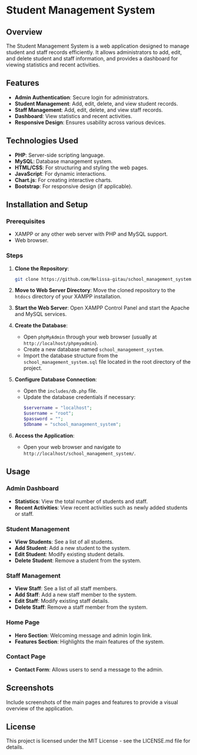 # Student Management System

## Overview
The Student Management System is a web application designed to manage student and staff records efficiently. It allows administrators to add, edit, and delete student and staff information, and provides a dashboard for viewing statistics and recent activities.

## Features
- **Admin Authentication**: Secure login for administrators.
- **Student Management**: Add, edit, delete, and view student records.
- **Staff Management**: Add, edit, delete, and view staff records.
- **Dashboard**: View statistics and recent activities.
- **Responsive Design**: Ensures usability across various devices.

## Technologies Used
- **PHP**: Server-side scripting language.
- **MySQL**: Database management system.
- **HTML/CSS**: For structuring and styling the web pages.
- **JavaScript**: For dynamic interactions.
- **Chart.js**: For creating interactive charts.
- **Bootstrap**: For responsive design (if applicable).

## Installation and Setup

### Prerequisites
- XAMPP or any other web server with PHP and MySQL support.
- Web browser.

### Steps
1. **Clone the Repository**:
   ```sh
   git clone https://github.com/Nelissa-gitau/school_management_system
   ```

2. **Move to Web Server Directory**:
   Move the cloned repository to the `htdocs` directory of your XAMPP installation.

3. **Start the Web Server**:
   Open XAMPP Control Panel and start the Apache and MySQL services.

4. **Create the Database**:
   - Open `phpMyAdmin` through your web browser (usually at `http://localhost/phpmyadmin`).
   - Create a new database named `school_management_system`.
   - Import the database structure from the `school_management_system.sql` file located in the root directory of the project.

5. **Configure Database Connection**:
   - Open the `includes/db.php` file.
   - Update the database credentials if necessary:
     ```php
     $servername = "localhost";
     $username = "root";
     $password = "";
     $dbname = "school_management_system";
     ```

6. **Access the Application**:
   - Open your web browser and navigate to `http://localhost/school_management_system/`.


## Usage

### Admin Dashboard
- **Statistics**: View the total number of students and staff.
- **Recent Activities**: View recent activities such as newly added students or staff.

### Student Management
- **View Students**: See a list of all students.
- **Add Student**: Add a new student to the system.
- **Edit Student**: Modify existing student details.
- **Delete Student**: Remove a student from the system.

### Staff Management
- **View Staff**: See a list of all staff members.
- **Add Staff**: Add a new staff member to the system.
- **Edit Staff**: Modify existing staff details.
- **Delete Staff**: Remove a staff member from the system.

### Home Page
- **Hero Section**: Welcoming message and admin login link.
- **Features Section**: Highlights the main features of the system.

### Contact Page
- **Contact Form**: Allows users to send a message to the admin.

## Screenshots
Include screenshots of the main pages and features to provide a visual overview of the application.

## License
This project is licensed under the MIT License - see the LICENSE.md file for details.
